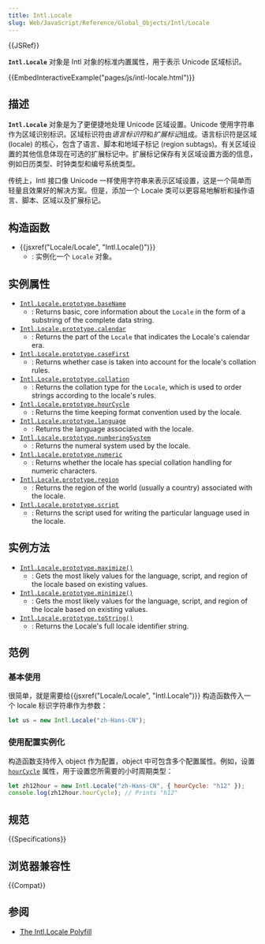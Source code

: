 ```yaml
---
title: Intl.Locale
slug: Web/JavaScript/Reference/Global_Objects/Intl/Locale
---
```


{{JSRef}}

**`Intl.Locale`** 对象是 Intl 对象的标准内置属性，用于表示 Unicode 区域标识。

{{EmbedInteractiveExample("pages/js/intl-locale.html")}}

## 描述

**`Intl.Locale`** 对象是为了更便捷地处理 Unicode 区域设置。Unicode 使用字符串作为区域识别标识。区域标识符由*语言标识符*和*扩展标记*组成。语言标识符是区域 (locale) 的核心，包含了语言、脚本和地域子标记 (region subtags)。有关区域设置的其他信息体现在可选的扩展标记中。扩展标记保存有关区域设置方面的信息，例如日历类型、时钟类型和编号系统类型。

传统上，Intl 接口像 Unicode 一样使用字符串来表示区域设置，这是一个简单而轻量且效果好的解决方案。但是，添加一个 Locale 类可以更容易地解析和操作语言、脚本、区域以及扩展标记。

## 构造函数

- {{jsxref("Locale/Locale", "Intl.Locale()")}}
  - : 实例化一个 `Locale` 对象。

## 实例属性

- [`Intl.Locale.prototype.baseName`](/zh-CN/docs/Web/JavaScript/Reference/Global_Objects/Intl/Locale/baseName)
  - : Returns basic, core information about the `Locale` in the form of a substring of the complete data string.
- [`Intl.Locale.prototype.calendar`](/zh-CN/docs/Web/JavaScript/Reference/Global_Objects/Intl/Locale/calendar)
  - : Returns the part of the `Locale` that indicates the Locale's calendar era.
- [`Intl.Locale.prototype.caseFirst`](/zh-CN/docs/Web/JavaScript/Reference/Global_Objects/Intl/Locale/caseFirst)
  - : Returns whether case is taken into account for the locale's collation rules.
- [`Intl.Locale.prototype.collation`](/zh-CN/docs/Web/JavaScript/Reference/Global_Objects/Intl/Locale/collation)
  - : Returns the collation type for the `Locale`, which is used to order strings according to the locale's rules.
- [`Intl.Locale.prototype.hourCycle`](/zh-CN/docs/Web/JavaScript/Reference/Global_Objects/Intl/Locale/hourCycle)
  - : Returns the time keeping format convention used by the locale.
- [`Intl.Locale.prototype.language`](/zh-CN/docs/Web/JavaScript/Reference/Global_Objects/Intl/Locale/language)
  - : Returns the language associated with the locale.
- [`Intl.Locale.prototype.numberingSystem`](/zh-CN/docs/Web/JavaScript/Reference/Global_Objects/Intl/Locale/numberingSystem)
  - : Returns the numeral system used by the locale.
- [`Intl.Locale.prototype.numeric`](/zh-CN/docs/Web/JavaScript/Reference/Global_Objects/Intl/Locale/numeric)
  - : Returns whether the locale has special collation handling for numeric characters.
- [`Intl.Locale.prototype.region`](/zh-CN/docs/Web/JavaScript/Reference/Global_Objects/Intl/Locale/region)
  - : Returns the region of the world (usually a country) associated with the locale.
- [`Intl.Locale.prototype.script`](/zh-CN/docs/Web/JavaScript/Reference/Global_Objects/Intl/Locale/script)
  - : Returns the script used for writing the particular language used in the locale.

## 实例方法

- [`Intl.Locale.prototype.maximize()`](/zh-CN/docs/Web/JavaScript/Reference/Global_Objects/Intl/Locale/maximize)
  - : Gets the most likely values for the language, script, and region of the locale based on existing values.
- [`Intl.Locale.prototype.minimize()`](/zh-CN/docs/Web/JavaScript/Reference/Global_Objects/Intl/Locale/minimize)
  - : Gets the most likely values for the language, script, and region of the locale based on existing values.
- [`Intl.Locale.prototype.toString()`](/zh-CN/docs/Web/JavaScript/Reference/Global_Objects/Intl/Locale/toString)
  - : Returns the Locale's full locale identifier string.

## 范例

### 基本使用

很简单，就是需要给{{jsxref("Locale/Locale", "Intl.Locale")}} 构造函数传入一个 locale 标识字符串作为参数：

```js
let us = new Intl.Locale("zh-Hans-CN");
```

### 使用配置实例化

构造函数支持传入 object 作为配置，object 中可包含多个配置属性。例如，设置 [`hourCycle`](/zh-CN/docs/Web/JavaScript/Reference/Global_Objects/Intl/Locale/hourCycle) 属性，用于设置您所需要的小时周期类型：

```js
let zh12hour = new Intl.Locale("zh-Hans-CN", { hourCycle: "h12" });
console.log(zh12hour.hourCycle); // Prints "h12"
```

## 规范

{{Specifications}}

## 浏览器兼容性

{{Compat}}

## 参阅

- [The Intl.Locale Polyfill](https://github.com/zbraniecki/Intl.js/tree/intllocale)
